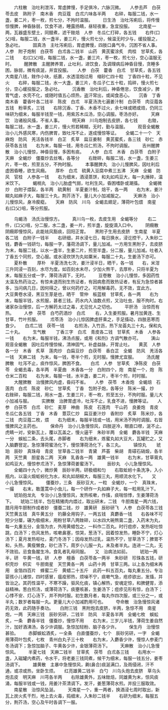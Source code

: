 <!-- { "loadSidebar": true } -->
　　六柱散　治吐利泄泻，胃虚脾慢，手足俱冷，六脉沉微。　　人参去芦　白茯苓去皮　熟附子　南木香　肉豆蔻　白朮六味各半两　　右碎，每服二钱，水一盏，姜二片，枣一枚，煎七分，不拘时温服。
　　日生汤　治吐泻痢后，将传慢惊慢脾，神昏脉弱，饮食不进，睡露扬睛，昼轻夜重，急宜投服。　　北南星一两，瓦器盛东壁土，同醋煮，滤干銼焙　人参　冬瓜仁打碎，各五钱　　右件(口父)咀，每服二钱，水一盏半，姜三片，慢火煎七分，候温无时少与，缓投服之，急必吐。
　　固真汤　主吐泻痢后，胃虚脾慢，四肢口鼻气冷，沉困不省人事。　　人参　附子炮制　白茯苓　白朮各二钱半　山药　黄芪蜜涂炙　肉桂　甘草炙，各二钱　　右(口父)咀，每服二钱，水一盏，姜三片，枣一枚，煎七分，空心温服无时。
　　醒脾散　主醒脾养胃，止吐利，进饮食，及调理病后神昏目慢，贪睡多困，脉弱，微有痰涎，并宜投服。　　人参　白茯　藿香　白朮　甘草炙，各五钱　大南星八钱，銼作小块，纸裹，水透湿炮过用　缩砂仁四十粒　丁香四十粒，不见火　　右碎，每服二钱，水一大盏，姜三片，冬瓜子仁五十粒，捣碎，慢火煎七分，空心缓投服之，急必吐。
　　沉香散　治吐利后，神昏倦怠，饮食减少，脾胃气虚，水壳不化，或随时值五心烦热，盗汗常出，或闻食恶心。　　沉香　丁香　南木香　藿香叶各二钱半　陈皮　白朮　半夏汤洗七遍姜汁制　白茯苓　肉豆蔻各五钱　粉草炙，三钱　　右除沉香、丁香、木香不过火，余七味或晒或焙，仍同三味研为细末，每服半钱至一钱，用紫苏木瓜汤，空心调服。枣汤亦好。
　　天麻饮　治诸般风搐，不省人事。
　　明天麻　川乌炮制去皮脐，各七钱
　　右銼，每服二钱，水一盏，姜三片，慢火煎若稀糊，无时，勤与温服。
　　观音全蝎散　治小儿外感风寒，内伤脾胃，致吐泻不止，遂成慢惊等证。　　全蝎二十一个　天麻炮　防风　羌活各钱半　白芷　炙草　扁豆姜制　黄芪蜜炙，各三钱　砂仁　赤茯苓各五钱　　右为末，每服一钱，用冬瓜仁煎汤，不拘时调服。
　　吉州醒脾散　治小儿慢惊，神昏目慢，多困有痰。　　人参　白朮　木香　白茯苓　白附子　天麻　全蝎炒　僵蚕炒去丝嘴，各等分　　右銼碎，每服二钱，水一盏，生姜三片，枣一枚，煎至五分，不拘时服。
　　本事醒脾丸　治小儿慢脾风，因吐利后虚困昏睡，欲生风癎。　　厚朴　白朮　硫黄入豆腐中煮三五沸　天麻　全蝎　防风　官桂　人参各一钱　　右为细末，酒浸蒸饼，和丸如鸡豆大，每一丸捶碎，温米饮下。
　　蝎梢丸　治小儿胎虚气弱，吐利生风，昏困嗜卧或潮搐。　　全蝎微炒　白附子煨裂，各半两　硫黄制　半夏姜汁制，焙干，各一两　　右为末，姜汁糊丸如麻子大，每服三十丸，荆芥汤下，量儿大小加减服之。
　　天麻汤　治小儿慢惊风，身冷瘈瘲。　　天麻　防风　川乌　全蝎去翅足，薄荷叶包煨　南星　　右(口父)咀，等分煎服。

　　乌蝎汤　汤氏治慢惊方。
　　真川乌一枚，去皮生用　全蝎等分
　　右二件，(口父)咀，分二服，水二盏，姜一片，煎半盏，旋旋滴入口中。
　　阴癎散　阴癎即慢惊风，此能袪风豁痰，回阳正胃。　　黑附子生用去皮脐　生南星　半夏各二钱　白附子一钱半　　右研细，井水浸七日，每日换水，浸讫控干，入朱砂二钱，麝香一钱研匀，每服一字，藩荷汤调下，量儿加减。一方用生黑附子，去皮脐为末，每服二钱，以水一盏半，生姜二片，煎至半盏，分二服，量儿加减。吐者入丁香五个同煎，空心服。或水浸炊饼为丸如粟米，每服二十丸，生姜汤下亦可。
　　夏朴散
　　厚朴　半夏汤洗七次，姜汁浸半日，晒干，各一钱　　右，米泔三升同浸一百刻，水尽为度。如百刻水未尽，少加火熬干，去厚朴，只将半夏为末，每服五分或一字，薄荷汤调下，无时。
　　豆卷散　治小儿慢惊，多因药性太温及热药治之。有惊未退而别生热证者，有因病愈而致热证者，有反为急惊者甚多，当问病几日，因何得之，曾以何药疗之。可用解毒药，无不效，宜此方。　　大豆黄卷水浸，黑豆生芽是也，晒干　管仲　板蓝根　甘草炙，各一两　　右为末，每服半钱，水煎服，甚者三钱。药水内入油数点煎，又治吐虫，服不拘时。右诸家杂治慢惊，后一方解药太过之毒，尤见忧人之切也。
　　平肝汤　治惊而有热。
　　人参　茯苓　白芍药酒炒　白朮
　　右，入生姜煎服。暑月加黄连、生甘草，竹叶煎服。
　　朮苓汤　治小儿惊因脾虚肝乘之，手足搐动，四肢恶寒而食少。　　白朮二钱　茯苓一钱
　　右煎汤，入竹沥，热下龙荟丸三十丸，保和丸二十丸。
　　生气散
　　丁香三字　白朮　青皮各二钱　甘草炙　木香　人参各一钱　　右为末，每服半钱，沸汤点服，或用《和剂》方调气散亦可。
　　演山观音全蝎散　因吐后传慢惊候，清神固气，补虚益脉，开胃止吐。　　黄芪　人参各一分　木香　炙草　莲肉炒　白扁豆炒　白茯苓　香白芷　全蝎　防风　羌活各一钱　天麻二钱　为末，每一钱，枣半个煎，无时服。慢脾尤宜服。
　　汤氏醒脾散　吐泻不止，痰作惊风，脾困不食。　　白朮　人参　甘草炙　净陈皮　白茯苓　全蝎去毒，各半两　半夏曲　木香各一分　白附四个，炮　南星一个，炮　陈仓米二百粒　　右为末，每服一钱，水半盏，姜二片，枣半个煎，时时服。
　　大醒脾散　治慢脾风内虚，昏闷不省。　　人参　茯苓　木香炮　全蝎焙　石莲肉　白朮　陈皮　砂仁　甘草炙　丁香　包附子炮，各等分　陈米一撮，炒　　右銼碎，每服二钱，用水一盏，生姜三片，枣一枚，煎至五分，不拘时服。量儿大小加减与服。
　　实脾散　治脾胃虚冷，吐泻不止，乳食不进，慢脾等证。　　人参　白茯苓　白朮　砂仁　麦芽　神曲　陈皮　石莲肉　干山药　良姜炮　青皮　冬瓜仁各五钱　丁香　木香　薏苡仁炒　扁豆姜汁炒　香附炒　炙草　陈米炒，各二钱　肉豆蔻二枚，煨　　右为细末，每服半钱或一钱，用米汤不拘时调服。右皆慢脾风之主药也。
　　保命丹　治小儿急慢惊风，四肢逆冷，眼直口噤，涎不止。　　虎睛一对，安新瓦上，覆以瓦盖之，慢火逼干　朱砂半两　全蝎　麝各半钱　天麻一分　蜈蚣二条，去头尾，赤脚者　　右为细末，炼蜜丸如大豆大，瓦罐贮之，又入脑麝窨定。急惊薄荷蜜汤化下，慢惊薄荷汤化下，各三丸。
　　镇惊丸
　　琥珀　辰砂　真珠母　青皮　甘草各二钱半　青黛　芦荟　柴胡　青礞石硝煅，各半两　天竺黄　胆星各二两　天麻　乳香各一两　雄黄一钱半　　右为末，甘草膏丸如鸡豆大，慢惊参朮汤下，急惊薄荷姜蜜汤下。
　　辰砂丸　小儿急慢惊风。
　　全蝎四十九个，微炒黄　辰砂半两，研极细和匀　　右取蚯蚓十条洗净，入小瓶内，以温火煅蚯蚓化为水，和丸如胡椒大，每服三丸，用顺流水化下。　　又　小儿急慢惊风。
　　僵蚕炒，三条　辰砂豆大，一粒　全蝎炒，一个　真珠末，一撮　　右末，敢蓬蒿中小虫儿，每一个研作一丸如麻子大，每一粒用乳汁下。
　　琥珀抱龙丸　专治小儿急慢惊风，发热咳嗽，作搐，痰喘惊悸，生姜薄荷汤下。　　琥珀二钱半，包在精猪肉内煨过，取出研末，二钱　牛胆南星一两六钱，腊月用牛胆制作成者妙　僵蚕二钱，炒　雄黄研　辰砂研飞　人参　白茯苓各三钱　天竺黄五钱　真牛黄五分　钓藤全用钩子，一两五钱　真麝香一钱　　右各味不可短少分厘，碾为极细末，用粉甘草八两銼碎，以水四大碗熬膏二盏，入药末为丸，每一丸重五分，金箔为衣，外用黄蜡包之，一料作二百丸。时行痘疹，发热呕吐惊跳，白汤下；伤风发热，咳嗽鼻塞，惊哭，葱汤下。因着惊发热，睡卧不宁，灯心汤下；夏月发热呕吐，麦门冬汤下；因母发热过乳，温热不宁，甘草汤下；脾胃不和，头热，黄瘦懒食，砂仁汤下。周岁小儿服一丸，未及者半丸。连进一二丸，无不效验。忌食鱼腥生冷。食乳者乳母同服。　　又　治病法如前。
　　琥珀一两半，研　牛黄一钱，研　人参　檀香　白茯苓各一两半　朱砂研　珍珠各五钱，研　枳壳炒　枳实　牛胆南星　天竺黄各一两　山药十两　甘草三两。以上各为细末再用　金箔四百片　蜂蜜二斤　黄蜡二十五斤　此药一料五百丸，每丸重五分。专治婴孩小儿诸惊，四时感冒，瘟疫邪热，烦噪不宁，痰嗽气急，疮疹欲出，发搐，并皆治之。其药性温平，不寒不躁，驱风化痰，镇心解热，安魂定惊，和脾健胃，添益精神。葱白煎汤，或薄荷汤下。痰壅咳甚，生姜汤下；痘疹见形有惊，白汤下；心悸不安、灯心汤下，并不拘时服。初生数月者，每丸作四次服，或三分之一，或半丸；数岁者每服一丸。更量儿大小加减酌用可也。
　　夺命散　治急慢惊风诸药无效，此药随手奏功。　　白附三钱　黑附炮去皮脐，半两，急惊不用　南星炮，一两　天麻三钱　辰砂另研，二钱半　防风　半夏各半两　全蝎七枚　蜈蚣炙，一条　麝香半钱　僵蚕炒，慢惊不用　　右为末，三岁儿半钱，薄荷生姜自然汁，加好酒沸汤，各少许调服。急惊加轻粉、脑子各少许。
　　保生丹　治慢惊甚验。
　　赤脚蜈蚣酒炙，一全条　白直僵蚕炒，七个　辰砂另研，一字　全蝎用薄荷叶包炙，七枚　青州白丸子三十枚　　右为末，入麝香少许，慢惊人参麦门冬汤调下；急惊加脑子、牛黄各少许，金银薄荷汤下。
　　天麻散　治小儿急慢惊风。
　　半夏七钱　天麻二钱半　甘草炙　茯苓　白朮各三钱　　右用水一盏，入磁罐内煮药，令水干，将老姜三钱同煮，候干为细末，每服一钱五分，姜枣汤调下。
　　雄黄散　主暴中急慢惊风，齁(鼻合)痰涎满口，及雨侵闭，汗不通，或凉或热，坐卧生烦。　　红亮雄黄二钱半　白勺　川乌头炮去皮脐　草乌头炮去皮　明天麻　川芎各半两　　右除雄黄外，五味銼焙，同雄黄为末，惊风痰涌，每服半钱或一钱，用姜汁茶清调下。发汗，姜葱薄荷水煎。并投三服取效。
　　南星散　治惊风坠涎。
　　天南星一个，重一两者，换酒浸七周时取出，新瓦上炭火炙干烈，地上去火毒，捣细末，入朱砂二钱半　　右研为细末，每服五分，荆芥汤，空心及午时各调下一服。
